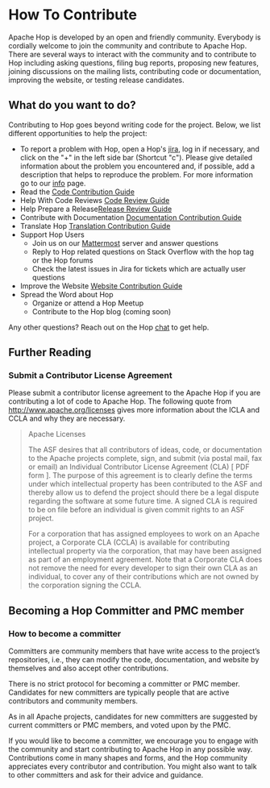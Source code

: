 
# How To Contribute

Apache Hop is developed by an open and friendly community. Everybody is cordially welcome to join the community and contribute to Apache Hop. There are several ways to interact with the community and to contribute to Hop including asking questions, filing bug reports, proposing new features, joining discussions on the mailing lists, contributing code or documentation, improving the website, or testing release candidates.

## What do you want to do?
Contributing to Hop goes beyond writing code for the project. Below, we list different opportunities to help the project:

* To report a problem with Hop, open a Hop's [jira](https://issues.apache.org/jira/projects/HOP/issues), log in if necessary, and click on the "+" in the left side bar (Shortcut "c").
Please give detailed information about the problem you encountered and, if possible, add a description that helps to reproduce the problem. For more information go to our [info](https://hop.apache.org/community/contribution-guides/jira-guide/) page. 
* Read the [Code Contribution Guide](https://hop.apache.org/community/contribution-guides/code-contribution-guide/)
* Help With Code Reviews [Code Review Guide](https://hop.apache.org/community/contribution-guides/code-review-guide/)
* Help Prepare a Release[Release Review Guide](https://hop.apache.org/community/contribution-guides/release-contribution-guide/)
* Contribute with Documentation [Documentation Contribution Guide](https://hop.apache.org/community/contribution-guides/documentation-contribution-guide/)
* Translate Hop [Translation Contribution Guide](https://hop.apache.org/community/contribution-guides/translation-contribution-guide/)
* Support Hop Users
  * Join us on our [Mattermost](https://chat.project-hop.org/) server and answer questions
  * Reply to Hop related questions on Stack Overflow with the hop tag or the Hop forums
  * Check the latest issues in Jira for tickets which are actually user questions
* Improve the Website [Website Contribution Guide](https://hop.apache.org/community/contribution-guides/website-contribution-guide/)
* Spread the Word about Hop
  * Organize or attend a Hop Meetup
  * Contribute to the Hop blog (coming soon)


Any other questions? Reach out on the Hop [chat](https://chat.project-hop.org/) to get help.

## Further Reading
### Submit a Contributor License Agreement
Please submit a contributor license agreement to the Apache Hop if you are contributing a lot of code to Apache Hop. The following quote from http://www.apache.org/licenses gives more information about the ICLA and CCLA and why they are necessary.

>Apache Licenses
> 
>The ASF desires that all contributors of ideas, code, or documentation to the Apache projects complete, sign, and submit (via postal mail, fax or email) an Individual Contributor License Agreement (CLA) [ PDF form ]. The purpose of this agreement is to clearly define the terms under which intellectual property has been contributed to the ASF and thereby allow us to defend the project should there be a legal dispute regarding the software at some future time. A signed CLA is required to be on file before an individual is given commit rights to an ASF project.
>
>For a corporation that has assigned employees to work on an Apache project, a Corporate CLA (CCLA) is available for contributing intellectual property via the corporation, that may have been assigned as part of an employment agreement. Note that a Corporate CLA does not remove the need for every developer to sign their own CLA as an individual, to cover any of their contributions which are not owned by the corporation signing the CCLA.

## Becoming a Hop Committer and PMC member
### How to become a committer

Committers are community members that have write access to the project’s repositories, i.e., they can modify the code, documentation, and website by themselves and also accept other contributions.

There is no strict protocol for becoming a committer or PMC member. Candidates for new committers are typically people that are active contributors and community members.

As in all Apache projects, candidates for new committers are suggested by current committers or PMC members, and voted upon by the PMC.

If you would like to become a committer, we encourage you to engage with the community and start contributing to Apache Hop in any possible way. Contributions come in many shapes and forms, and the Hop community appreciates every contributor and contribution. You might also want to talk to other committers and ask for their advice and guidance.
